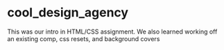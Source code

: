 # cool_design_agency

This was our intro in HTML/CSS assignment. We also learned working off an existing comp, css resets, and background covers

